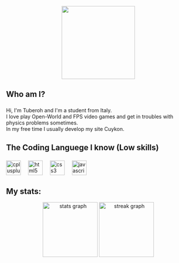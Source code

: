 <div align="center">
  <img height="200" src="https://avatars.githubusercontent.com/u/165823057?v=4"  />
</div>

###

<h2 align="left">Who am I?</h2>

###

<p align="left">Hi, I'm Tuberoh and I'm a student from Italy.<br>I love play Open-World and FPS video games and get in troubles with physics problems sometimes. <br>In my free time I usually develop my site Cuykon.</p>

###

<h2 align="left">The Coding Languege I know (Low skills)</h2>

###

<div align="left">
  <img src="https://cdn.jsdelivr.net/gh/devicons/devicon/icons/cplusplus/cplusplus-original.svg" height="40" alt="cplusplus logo"  />
  <img width="12" />
  <img src="https://cdn.jsdelivr.net/gh/devicons/devicon/icons/html5/html5-original.svg" height="40" alt="html5 logo"  />
  <img width="12" />
  <img src="https://cdn.jsdelivr.net/gh/devicons/devicon/icons/css3/css3-original.svg" height="40" alt="css3 logo"  />
  <img width="12" />
  <img src="https://cdn.jsdelivr.net/gh/devicons/devicon/icons/javascript/javascript-original.svg" height="40" alt="javascript logo"  />
  <img width="12" />
</div>

###

<h2 align="left">My stats:</h2>

<div align="center">
  <img src="https://github-readme-stats.vercel.app/api?username=Tuberoh&hide_title=false&hide_rank=false&show_icons=true&include_all_commits=true&count_private=true&disable_animations=false&theme=gruvbox&locale=en&hide_border=false&order=1" height="150" alt="stats graph"  />
  <img src="https://streak-stats.demolab.com?user=Tuberoh&locale=en&mode=daily&theme=dracula&hide_border=false&border_radius=5&order=3" height="150" alt="streak graph"  />
</div>

###

